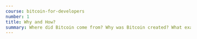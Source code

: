 ```yaml
---
course: bitcoin-for-developers
number: 1
title: Why and How?
summary: Where did Bitcoin come from? Why was Bitcoin created? What exactly does a blockchain do? What is mining? This section aims to answer these questions for you.
---
```

